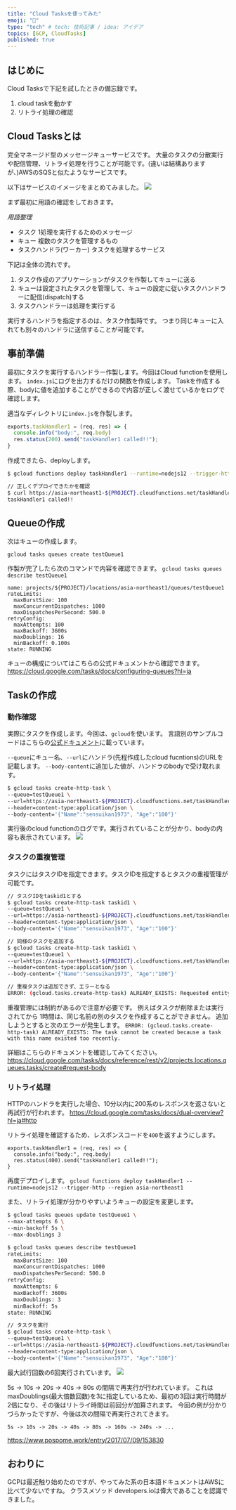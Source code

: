 ```yaml
---
title: "Cloud Tasksを使ってみた"
emoji: "🍣"
type: "tech" # tech: 技術記事 / idea: アイデア
topics: [GCP, CloudTasks]
published: true
---
```


## はじめに

Cloud Tasksで下記を試したときの備忘録です。

1. cloud taskを動かす
2. リトライ処理の確認

## Cloud Tasksとは

完全マネージド型のメッセージキューサービスです。
大量のタスクの分散実行や配信管理、リトライ処理を行うことが可能です。(違いは結構ありますが、)AWSのSQSと似たようなサービスです。

以下はサービスのイメージをまとめてみました。
![](https://storage.googleapis.com/zenn-user-upload/2r6j3o0aqd6ftwo1wg49l1tyvwpz)


まず最初に用語の確認をしておきます。

*用語整理*

- タスク
  1処理を実行するためのメッセージ
- キュー
  複数のタスクを管理するもの
- タスクハンドラ(ワーカー)
  タスクを処理するサービス

下記は全体の流れです。

1. タスク作成のアプリケーションがタスクを作製してキューに送る
2. キューは設定されたタスクを管理して、キューの設定に従いタスクハンドラーに配信(dispatch)する
3. タスクハンドラーは処理を実行する

実行するハンドラを指定するのは、タスク作製時です。
つまり同じキューに入れても別々のハンドラに送信することが可能です。

## 事前準備

最初にタスクを実行するハンドラー作製します。今回はCloud functionを使用します。
`index.js`にログを出力するだけの関数を作成します。
Taskを作成する際、bodyに値を追加することができるので内容が正しく渡せているかをログで確認します。

適当なディレクトリに`index.js`を作製します。
```js:index.js
exports.taskHandler1 = (req, res) => {
  console.info("body:", req.body)
  res.status(200).send("taskHandler1 called!!");
}
```

作成できたら、deployします。

```bash
$ gcloud functions deploy taskHandler1 --runtime=nodejs12 --trigger-http --region asia-northeast1

// 正しくデプロイできたかを確認
$ curl https://asia-northeast1-${PROJECT}.cloudfunctions.net/taskHandler1
taskHandler1 called!!
```

## Queueの作成

次はキューの作成します。

`gcloud tasks queues create testQueue1`

作製が完了したら次のコマンドで内容を確認できます。
`gcloud tasks queues describe testQueue1`

```
name: projects/${PROJECT}/locations/asia-northeast1/queues/testQueue1
rateLimits:
  maxBurstSize: 100
  maxConcurrentDispatches: 1000
  maxDispatchesPerSecond: 500.0
retryConfig:
  maxAttempts: 100
  maxBackoff: 3600s
  maxDoublings: 16
  minBackoff: 0.100s
state: RUNNING
```

キューの構成についてはこちらの公式ドキュメントから確認できます。
https://cloud.google.com/tasks/docs/configuring-queues?hl=ja

## Taskの作成

### 動作確認

実際にタスクを作成します。今回は、`gcloud`を使います。
言語別のサンプルコードはこちらの[公式ドキュメント](https://cloud.google.com/tasks/docs/creating-http-target-tasks?hl=ja#creating_http_target_tasks)に載っています。

`--queue`にキュー名、`--url`にハンドラ(先程作成したcloud fucntions)のURLを記載します。
`--body-content`に追加した値が、ハンドラのbodyで受け取れます。

```bash
$ gcloud tasks create-http-task \
--queue=testQueue1 \
--url=https://asia-northeast1-${PROJECT}.cloudfunctions.net/taskHandler1 \
--header=content-type:application/json \
--body-content='{"Name":"sensuikan1973", "Age":"100"}'
```

実行後のcloud functionのログです。実行されていることが分かり、bodyの内容も表示されています。
![](https://storage.googleapis.com/zenn-user-upload/bpci6qcckvv1lkb7790w7h6arhc8)

### タスクの重複管理

タスクにはタスクIDを指定できます。タスクIDを指定するとタスクの重複管理が可能です。

```bash
// タスクIDをtaskid1とする
$ gcloud tasks create-http-task taskid1 \
--queue=testQueue1 \
--url=https://asia-northeast1-${PROJECT}.cloudfunctions.net/taskHandler1 \
--header=content-type:application/json \
--body-content='{"Name":"sensuikan1973", "Age":"100"}'

// 同様のタスクを追加する
$ gcloud tasks create-http-task taskid1 \
--queue=testQueue1 \
--url=https://asia-northeast1-${PROJECT}.cloudfunctions.net/taskHandler1 \
--header=content-type:application/json \
--body-content='{"Name":"sensuikan1973", "Age":"100"}'

// 重複タスクは追加できず、エラーとなる
ERROR: (gcloud.tasks.create-http-task) ALREADY_EXISTS: Requested entity already exists
```

重複管理には制約があるので注意が必要です。
例えばタスクが削除または実行されてから 1時間は、同じ名前の別のタスクを作成することができません。
追加しようとすると次のエラーが発生します。
`ERROR: (gcloud.tasks.create-http-task) ALREADY_EXISTS: The task cannot be created because a task with this name existed too recently.`

詳細はこちらのドキュメントを確認してみてください。
https://cloud.google.com/tasks/docs/reference/rest/v2/projects.locations.queues.tasks/create#request-body

### リトライ処理

HTTPのハンドラを実行した場合、10分以内に200系のレスポンスを返さないと再試行が行われます。
https://cloud.google.com/tasks/docs/dual-overview?hl=ja#http

リトライ処理を確認するため、レスポンスコードを`400`を返すようにします。
```js:index
exports.taskHandler1 = (req, res) => {
  console.info("body:", req.body)
  res.status(400).send("taskHandler1 called!!");
}
```

再度デプロイします。
`gcloud functions deploy taskHandler1 --runtime=nodejs12 --trigger-http --region asia-northeast1` 


また、リトライ処理が分かりやすいようキューの設定を変更します。
```bash
$ gcloud tasks queues update testQueue1 \
--max-attempts 6 \
--min-backoff 5s \
--max-doublings 3

$ gcloud tasks queues describe testQueue1
rateLimits:
  maxBurstSize: 100
  maxConcurrentDispatches: 1000
  maxDispatchesPerSecond: 500.0
retryConfig:
  maxAttempts: 6
  maxBackoff: 3600s
  maxDoublings: 3
  minBackoff: 5s
state: RUNNING
```


```bash
// タスクを実行
$ gcloud tasks create-http-task \
--queue=testQueue1 \
--url=https://asia-northeast1-${PROJECT}.cloudfunctions.net/taskHandler1 \
--header=content-type:application/json \
--body-content='{"Name":"sensuikan1973", "Age":"100"}'
```

最大試行回数の6回実行されています。
![](https://storage.googleapis.com/zenn-user-upload/t3z4s877q3x04pemvctzkudtzjwz)


5s -> 10s -> 20s -> 40s -> 80s の間隔で再実行が行われています。
これはmaxDoublings(最大倍数回数)を3に指定しているため、最初の3回は実行時間が2倍になり、その後はリトライ時間は前回分が加算されます。
今回の例が分かりづらかったですが、今後は次の間隔で再実行されてきます。

`5s -> 10s -> 20s -> 40s -> 80s -> 160s -> 240s -> ...`

https://www.pospome.work/entry/2017/07/09/153830

## おわりに

GCPは最近触り始めたのですが、やってみた系の日本語ドキュメントはAWSに比べて少ないですね。
クラスメソッド developers.ioは偉大であることを認識できました。